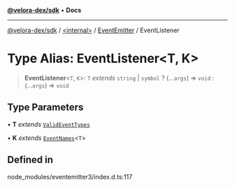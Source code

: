 [**@velora-dex/sdk**](../../../../README.md) • **Docs**

***

[@velora-dex/sdk](../../../../globals.md) / [\<internal\>](../../../README.md) / [EventEmitter](../README.md) / EventListener

# Type Alias: EventListener\<T, K\>

> **EventListener**\<`T`, `K`\>: `T` *extends* `string` \| `symbol` ? (...`args`) => `void` : (...`args`) => `void`

## Type Parameters

• **T** *extends* [`ValidEventTypes`](ValidEventTypes.md)

• **K** *extends* [`EventNames`](EventNames.md)\<`T`\>

## Defined in

node\_modules/eventemitter3/index.d.ts:117
